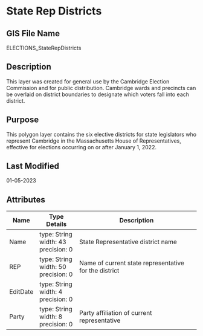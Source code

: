 # State Rep Districts
## GIS File Name
ELECTIONS_StateRepDistricts
## Description
<DIV STYLE="text-align:Left;"><DIV><DIV><P><SPAN>This layer was created for general use by the Cambridge Election Commission and for public distribution. Cambridge wards and precincts can be overlaid on district boundaries to designate which voters fall into each district.</SPAN></P></DIV></DIV></DIV>

## Purpose
This polygon layer contains the six elective districts for state legislators who represent Cambridge in the Massachusetts House of Representatives, effective for elections occurring on or after January 1, 2022.
## Last Modified
01-05-2023
## Attributes
|Name|Type Details|Description|
|----|------------|-----------|
|Name|type: String<br/>width: 43<br/>precision: 0|State Representative district name|
|REP|type: String<br/>width: 50<br/>precision: 0|Name of current state representative for the district|
|EditDate|type: String<br/>width: 4<br/>precision: 0||
|Party|type: String<br/>width: 8<br/>precision: 0|Party affiliation of current representative|
